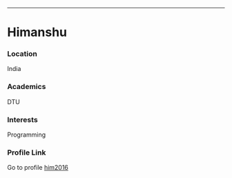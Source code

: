 ---
# Himanshu

### Location

India

### Academics
DTU

### Interests
Programming

### Profile Link

Go to profile [him2016](https://github.com/him2016)
